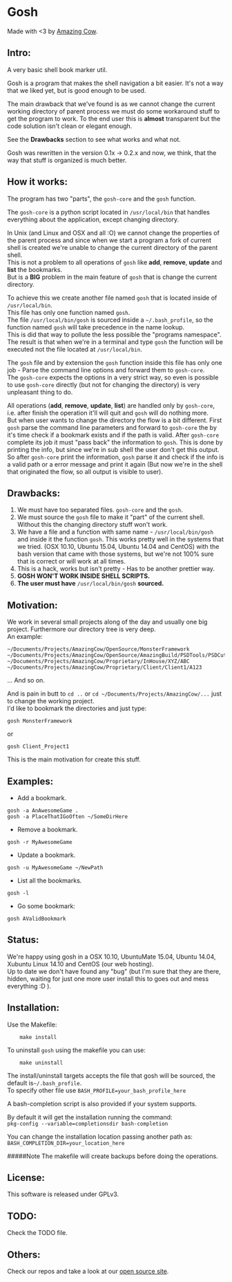Gosh
====
Made with <3 by [Amazing Cow](http://www.amazingcow.com).

## Intro:

A very basic shell book marker util.  

Gosh is a program that makes the shell navigation a bit easier. 
It's not a way that we liked yet, but is good enough to be used.

The main drawback that we've found is as we cannot change the current 
working directory of parent process we must do some workaround stuff to get 
the program to work. To the end user this is __almost__ transparent but the 
code solution isn't clean or elegant enough.   

See the **Drawbacks** section to see what works and what not.

Gosh was rewritten in the version 0.1x -> 0.2.x and now, we think, that the
way that stuff is organized is much better.

## How it works:

The program has two "parts", the ```gosh-core``` and the ```gosh``` function. 

The ```gosh-core``` is a python script located in ```/usr/local/bin``` that 
handles everything about the application, except changing directory.   

In Unix (and Linux and OSX and all :O) we cannot change the properties of the 
parent process and since when we start a program a fork of current shell is created
we're unable to change the current directory of the parent shell.   
This is not a problem to all operations of ```gosh``` like **add**, **remove**, **update** 
and **list** the bookmarks.   
But is a **BIG** problem in the main feature of ```gosh``` that is change the
current directory.  

To achieve this we create another file named ```gosh``` that is located inside 
of ```/usr/local/bin```.   
This file has only one function named ```gosh```.   
The file ```/usr/local/bin/gosh``` is sourced inside a ```~/.bash_profile```, so 
the function named ```gosh``` will take precedence in the name lookup.   
This is did that way to pollute the less possible the "programs namespace".   
The result is that when we're in a terminal and type ```gosh``` the function will 
be executed not the file located at ```/usr/local/bin```.

The ```gosh``` file and by extension the ```gosh``` function inside this file 
has only one job - Parse the command line options and forward them to ```gosh-core```.   
The ```gosh-core``` expects the options in a very strict way, so even is possible 
to use ```gosh-core``` directly (but not for changing the directory) is very unpleasant 
thing to do.

All operations (**add**, **remove**, **update**, **list**) are handled only by 
```gosh-core```, i.e. after finish the operation it'll will quit and ```gosh```
will do nothing more.  
But when user wants to change the directory the flow is a bit different. First ```gosh```
parse the command line parameters and forward to ```gosh-core``` the by it's time check 
if a bookmark exists and if the path is valid. After ```gosh-core``` complete its job
it must "pass back" the information to ```gosh```. 
This is done by printing the info, but since we're in sub shell the user don't get this 
output.   
So after ```gosh-core``` print the information, ```gosh``` parse it and check if the info
is a valid path or a error message and print it again (But now we're in the shell that
originated the flow, so all output is visible to user). 

Drawbacks:
-----
1. We must have too separated files. ```gosh-core``` and the ```gosh```.
2. We must source the ```gosh``` file to make it "part" of the current shell. 
Without this the changing directory stuff won't work.
3. We have a file and a function with same name - ```/usr/local/bin/gosh``` and inside
it the function ```gosh```. This works pretty well in the systems that we tried. (OSX 10.10,
Ubuntu 15.04, Ubuntu 14.04 and CentOS) with the bash version that 
came with those systems, but we're not 100% sure that is correct or will work at all times.
4. This is a hack, works but isn't pretty - Has to be another prettier way.
5. **GOSH WON'T WORK INSIDE SHELL SCRIPTS.**
6. **The user must have** ```/usr/local/bin/gosh``` **sourced.**

Motivation:
-----
We work in several small projects along of the day and usually one big project. 
Furthermore our directory tree is very deep.   
An example: 


```
~/Documents/Projects/AmazingCow/OpenSource/MonsterFramework
~/Documents/Projects/AmazingCow/OpenSource/AmazingBuild/PSDTools/PSDCutter
~/Documents/Projects/AmazingCow/Proprietary/InHouse/XYZ/ABC
~/Documents/Projects/AmazingCow/Proprietary/Client/Client1/A123
```

... And so on.

And is pain in butt to ```cd ..``` or ```cd ~/Documents/Projects/AmazingCow/...```
just to change the working project.  
I'd like to bookmark the directories and just type: 

```gosh MonsterFramework```

or 

```gosh Client_Project1```

This is the main motivation for create this stuff.

## Examples:
* Add a bookmark.
        
```
gosh -a AnAwesomeGame .
gosh -a PlaceThatIGoOften ~/SomeDirHere
```
    
* Remove a bookmark.

```
gosh -r MyAwesomeGame 
```

* Update a bookmark.

```
gosh -u MyAwesomeGame ~/NewPath
```
    
* List all the bookmarks.
    
```
gosh -l 
```
    
* Go some bookmark:
    
```
gosh AValidBookmark
```
    
## Status:
We're happy using gosh in a OSX 10.10, UbuntuMate 15.04, Ubuntu 14.04, Xubuntu
Linux 14.10 and CentOS (our web hosting).      
Up to date we don't have found any "bug" (but I'm sure that they are there, hidden, waiting
for just one more user install this to goes out and mess everything :D ).

## Installation:
Use the Makefile:

```
    make install 
```

To uninstall ```gosh``` using the makefile you can use:

```
    make uninstall
```

The install/uninstall targets accepts the file that gosh will be sourced, the default is```~/.bash_profile```.   
To specify other file use ```BASH_PROFILE=your_bash_profile_here```

A bash-completion script is also provided if your system supports.  

By default it will get the installation running the command:   
```pkg-config --variable=completionsdir bash-completion```   

You can change the installation location passing another path as:   
```BASH_COMPLETION_DIR=your_location_here```

#####Note 
The makefile will create backups before doing the operations.

## License:
This software is released under GPLv3.

## TODO:
Check the TODO file.

## Others:
Check our repos and take a look at our [open source site](http://opensource.amazingcow.com).
